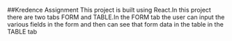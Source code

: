 ##Kredence Assignment
This project is built using React.In this project there are two tabs FORM and TABLE.In the FORM tab the user can input the various fields in the form and then can see that form data in the table in the TABLE tab
